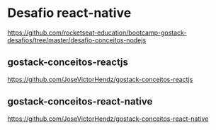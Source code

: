 # Desafio react-native
https://github.com/rocketseat-education/bootcamp-gostack-desafios/tree/master/desafio-conceitos-nodejs

## gostack-conceitos-reactjs
https://github.com/JoseVictorHendz/gostack-conceitos-reactjs

## gostack-conceitos-react-native
https://github.com/JoseVictorHendz/gostack-conceitos-react-native
